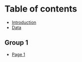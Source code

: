 # Table of contents

* [Introduction](README.md)
* [Data](data.md)

## Group 1

* [Page 1](group-1/page-1.md)
